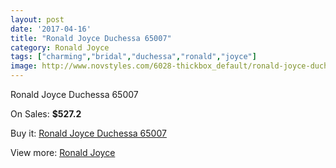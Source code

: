 ```yaml
---
layout: post
date: '2017-04-16'
title: "Ronald Joyce Duchessa 65007"
category: Ronald Joyce
tags: ["charming","bridal","duchessa","ronald","joyce"]
image: http://www.novstyles.com/6028-thickbox_default/ronald-joyce-duchessa-65007.jpg
---
```

Ronald Joyce Duchessa 65007

On Sales: **$527.2**
<a href="https://www.novstyles.com/en/ronald-joyce/3865-ronald-joyce-duchessa-65007.html"><amp-img layout="responsive" width="600" height="600" src="//www.novstyles.com/6028-thickbox_default/ronald-joyce-duchessa-65007.jpg" alt="Ronald Joyce Duchessa 65007 0" /></a>

Buy it: [Ronald Joyce Duchessa 65007](https://www.novstyles.com/en/ronald-joyce/3865-ronald-joyce-duchessa-65007.html "Ronald Joyce Duchessa 65007")

View more: [Ronald Joyce](https://www.novstyles.com/en/21-ronald-joyce "Ronald Joyce")